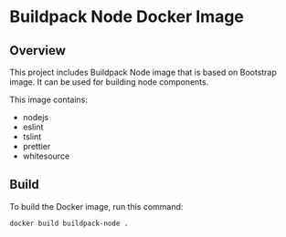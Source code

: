 # Buildpack Node Docker Image

## Overview

This project includes Buildpack Node image that is based on Bootstrap image. It can be used for building node components.

This image contains:

- nodejs
- eslint
- tslint
- prettier
- whitesource

## Build

To build the Docker image, run this command:

```bash
docker build buildpack-node .
```
